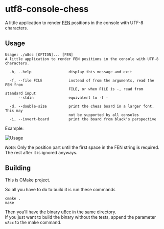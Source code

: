 # utf8-console-chess

A little application to render [FEN](https://www.chess.com/terms/fen-chess) positions in the console with UTF-8 characters.

## Usage

```
Usage: ./u8cc [OPTION]... [FEN]
A little application to render FEN positions in the console with UTF-8 characters.

  -h, --help                 display this message and exit

  -f, --file FILE            instead of from the arguments, read the FEN from
                             FILE, or when FILE is -, read from standard input
      --stdin                equivalent to -f -

  -d, --double-size          print the chess board in a larger font. This may
                             not be supported by all consoles
  -i, --invert-board         print the board from black's perspective
```

Example:

![Usage](https://user-images.githubusercontent.com/4106544/138535221-9ee3b80a-3a9b-40c8-95c6-a0f6ddbe624f.png)

*Note*: Only the position part until the first space in the FEN string is required. The rest after it is ignored anyways.

## Building

This is CMake project.

So all you have to do to build it is run these commands

```cli
cmake .
make
```

Then you'll have the binary u8cc in the same directory.  
If you just want to build the binary without the tests, append the parameter
`u8cc` to the make command.
